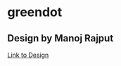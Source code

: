 # greendot
## Design by Manoj Rajput
[Link to Design](https://dribbble.com/shots/9734357-Greendot-Landing-page)
